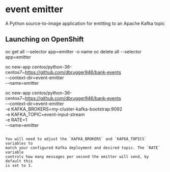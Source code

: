 # event emitter
A Python source-to-image application for emitting to an Apache Kafka topic

## Launching on OpenShift

oc get all --selector app=emitter -o name
oc delete all --selector app=emitter



oc new-app centos/python-36-centos7~https://github.com/dbrugger946/bank-events \
  --context-dir=event-emitter \
  --name=emitter


oc new-app centos/python-36-centos7~https://github.com/dbrugger946/bank-events \
  --context-dir=event-emitter \
  -e KAFKA_BROKERS=my-cluster-kafka-bootstrap:9092 \
  -e KAFKA_TOPIC=event-input-stream \
  -e RATE=1 \
  --name=emitter
```

You will need to adjust the `KAFKA_BROKERS` and `KAFKA_TOPICS` variables to
match your configured Kafka deployment and desired topic. The `RATE` variable
controls how many messages per second the emitter will send, by default this
is set to 3.
